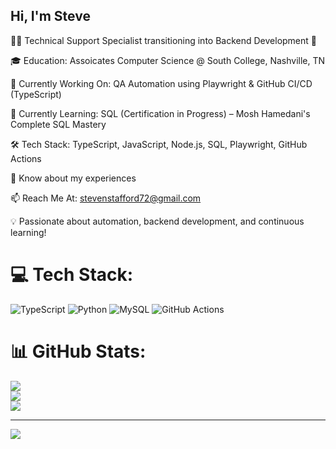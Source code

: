 ## Hi, I'm Steve

👋🏽 Technical Support Specialist transitioning into Backend Development 🚀

🎓 Education: Assoicates Computer Science @ South College, Nashville, TN

🔭 Currently Working On: QA Automation using Playwright & GitHub CI/CD (TypeScript)

📖 Currently Learning: SQL (Certification in Progress) – Mosh Hamedani's Complete SQL Mastery

🛠 Tech Stack: TypeScript, JavaScript, Node.js, SQL, Playwright, GitHub Actions

📄 Know about my experiences 

📫 Reach Me At: stevenstafford72@gmail.com

💡 Passionate about automation, backend development, and continuous learning!


# 💻 Tech Stack:
![TypeScript](https://img.shields.io/badge/typescript-%23007ACC.svg?style=for-the-badge&logo=typescript&logoColor=white) ![Python](https://img.shields.io/badge/python-3670A0?style=for-the-badge&logo=python&logoColor=ffdd54) ![MySQL](https://img.shields.io/badge/mysql-4479A1.svg?style=for-the-badge&logo=mysql&logoColor=white) ![GitHub Actions](https://img.shields.io/badge/github%20actions-%232671E5.svg?style=for-the-badge&logo=githubactions&logoColor=white)
# 📊 GitHub Stats:
![](https://github-readme-stats.vercel.app/api?username=stevenstafford69400&theme=dark&hide_border=false&include_all_commits=false&count_private=false)<br/>
![](https://nirzak-streak-stats.vercel.app/?user=stevenstafford69400&theme=dark&hide_border=false)<br/>
![](https://github-readme-stats.vercel.app/api/top-langs/?username=stevenstafford69400&theme=dark&hide_border=false&include_all_commits=false&count_private=false&layout=compact)

---
[![](https://visitcount.itsvg.in/api?id=stevenstafford69400&icon=0&color=0)](https://visitcount.itsvg.in)

<!-- Proudly created with GPRM ( https://gprm.itsvg.in ) -->

<!--
**stevens69400/stevens69400** is a ✨ _special_ ✨ repository because its `README.md` (this file) appears on your GitHub profile.

Here are some ideas to get you started:

- 🔭 I’m currently working on ...
- 🌱 I’m currently learning ...
- 👯 I’m looking to collaborate on ...
- 🤔 I’m looking for help with ...
- 💬 Ask me about ...
- 📫 How to reach me: ...
- 😄 Pronouns: ...
- ⚡ Fun fact: ...
-->
